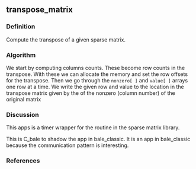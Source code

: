 ## transpose_matrix

### Definition
Compute the transpose of a given sparse matrix.

### Algorithm
We start by computing columns counts. These become row counts in the transpose. 
With these we can allocate the memory and set the row offsets for the transpose.
Then we go through the `nonzero[ ]` and `value[ ]` arrays one row at a time.
We write the given row and value to the location in the transpose matrix
given by the of the nonzero (column number) of the original matrix

### Discussion
This apps is a timer wrapper for the routine in the sparse matrix library.

This is C_bale to shadow the app in bale_classic.
It is an app in bale_classic because the communication pattern is interesting.

### References
